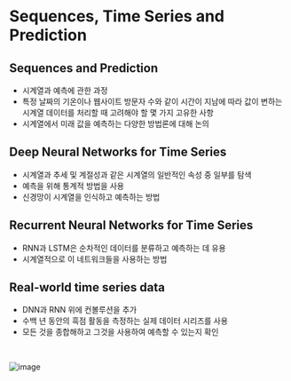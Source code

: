 # Sequences, Time Series and Prediction

## Sequences and Prediction

- 시계열과 예측에 관한 과정
- 특정 날짜의 기온이나 웹사이트 방문자 수와 같이 시간이 지남에 따라 값이 변하는 시계열 데이터를 처리할 때 고려해야 할 몇 가지 고유한 사항
- 시계열에서 미래 값을 예측하는 다양한 방법론에 대해 논의

## Deep Neural Networks for Time Series

- 시계열과 추세 및 계절성과 같은 시계열의 일반적인 속성 중 일부를 탐색
- 예측을 위해 통계적 방법을 사용
- 신경망이 시계열을 인식하고 예측하는 방법

## Recurrent Neural Networks for Time Series
- RNN과 LSTM은 순차적인 데이터를 분류하고 예측하는 데 유용
- 시계열적으로 이 네트워크들을 사용하는 방법

## Real-world time series data
- DNN과 RNN 위에 컨볼루션을 추가
- 수백 년 동안의 흑점 활동을 측정하는 실제 데이터 시리즈를 사용
- 모든 것을 종합해하고 그것을 사용하여 예측할 수 있는지 확인

<br>

![image](https://github.com/leechanwoo-kor/leechanwoo-kor.github.io/assets/55765292/db8bd5ea-1b22-4b8e-9b99-c20d88fba835)
